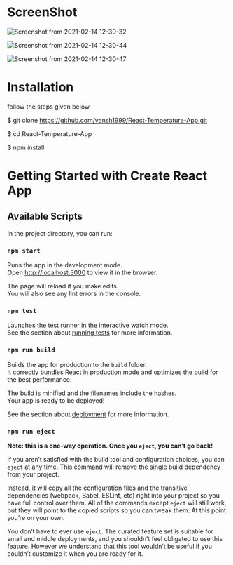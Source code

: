 # ScreenShot

![Screenshot from 2021-02-14 12-30-32](https://user-images.githubusercontent.com/39709733/107870792-8be95400-6ec1-11eb-89b1-a2a92ae464ae.png)

![Screenshot from 2021-02-14 12-30-44](https://user-images.githubusercontent.com/39709733/107870798-960b5280-6ec1-11eb-910e-7de39c7bf848.png)

![Screenshot from 2021-02-14 12-30-47](https://user-images.githubusercontent.com/39709733/107870799-a02d5100-6ec1-11eb-8663-6d604c34f5a6.png)

# Installation

follow the steps given below 

 $ git clone https://github.com/vansh1999/React-Temperature-App.git
 
 $ cd React-Temperature-App
 
 $ npm install

# Getting Started with Create React App


## Available Scripts

In the project directory, you can run:

### `npm start`

Runs the app in the development mode.\
Open [http://localhost:3000](http://localhost:3000) to view it in the browser.

The page will reload if you make edits.\
You will also see any lint errors in the console.

### `npm test`

Launches the test runner in the interactive watch mode.\
See the section about [running tests](https://facebook.github.io/create-react-app/docs/running-tests) for more information.

### `npm run build`

Builds the app for production to the `build` folder.\
It correctly bundles React in production mode and optimizes the build for the best performance.

The build is minified and the filenames include the hashes.\
Your app is ready to be deployed!

See the section about [deployment](https://facebook.github.io/create-react-app/docs/deployment) for more information.

### `npm run eject`

**Note: this is a one-way operation. Once you `eject`, you can’t go back!**

If you aren’t satisfied with the build tool and configuration choices, you can `eject` at any time. This command will remove the single build dependency from your project.

Instead, it will copy all the configuration files and the transitive dependencies (webpack, Babel, ESLint, etc) right into your project so you have full control over them. All of the commands except `eject` will still work, but they will point to the copied scripts so you can tweak them. At this point you’re on your own.

You don’t have to ever use `eject`. The curated feature set is suitable for small and middle deployments, and you shouldn’t feel obligated to use this feature. However we understand that this tool wouldn’t be useful if you couldn’t customize it when you are ready for it.

